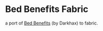 # Bed Benefits Fabric

a port of [Bed Benefits](https://github.com/Darkhax-Minecraft/Bed-Benefits) (by Darkhax) to fabric.
